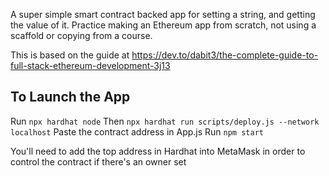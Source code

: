A super simple smart contract backed app for setting a string, and getting the value of it. Practice making an Ethereum app from scratch, not using a scaffold or copying from a course.

This is based on the guide at https://dev.to/dabit3/the-complete-guide-to-full-stack-ethereum-development-3j13

## To Launch the App

Run `npx hardhat node`
Then `npx hardhat run scripts/deploy.js --network localhost`
Paste the contract address in App.js
Run `npm start`

You'll need to add the top address in Hardhat into MetaMask in order to control the contract if there's an owner set